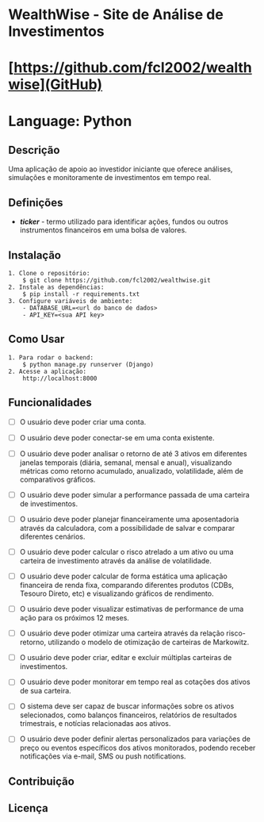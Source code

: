 # WealthWise - Site de Análise de Investimentos

# [https://github.com/fcl2002/wealthwise](GitHub)

# Language: Python

## Descrição
Uma aplicação de apoio ao investidor iniciante que oferece análises, simulações e monitoramente de investimentos em tempo real.

## Definições
- **_ticker_** - termo utilizado para identificar ações, fundos ou outros instrumentos financeiros em uma bolsa de valores.

## Instalação
    1. Clone o repositório:
        $ git clone https://github.com/fcl2002/wealthwise.git
    2. Instale as dependências:
        $ pip install -r requirements.txt
    3. Configure variáveis de ambiente:
        - DATABASE_URL=<url do banco de dados>
        - API_KEY=<sua API key>

## Como Usar
    1. Para rodar o backend:
        $ python manage.py runserver (Django)
    2. Acesse a aplicação:
        http://localhost:8000

## Funcionalidades

- [ ] O usuário deve poder criar uma conta.
- [ ] O usuário deve poder conectar-se em uma conta existente.
- [ ] O usuário deve poder analisar o retorno de até 3 ativos em diferentes janelas temporais (diária, semanal, mensal e anual), visualizando métricas como retorno acumulado, anualizado, volatilidade, além de comparativos gráficos.
- [ ] O usuário deve poder simular a performance passada de uma carteira de investimentos.
- [ ] O usuário deve poder planejar financeiramente uma aposentadoria através da calculadora, com a possibilidade de salvar e comparar diferentes cenários.
- [ ] O usuário deve poder calcular o risco atrelado a um ativo ou uma carteira de investimento através da análise de volatilidade.
- [ ] O usuário deve poder calcular de forma estática uma aplicação financeira de renda fixa, comparando diferentes produtos (CDBs, Tesouro Direto, etc) e visualizando gráficos de rendimento.
- [ ] O usuário deve poder visualizar estimativas de performance de uma ação para os próximos 12 meses.
- [ ] O usuário deve poder otimizar uma carteira através da relação risco-retorno, utilizando o modelo de otimização de carteiras de Markowitz.
- [ ] O usuário deve poder criar, editar e excluir múltiplas carteiras de investimentos.
- [ ] O usuário deve poder monitorar em tempo real as cotações dos ativos de sua carteira.
- [ ] O sistema deve ser capaz de buscar informações sobre os ativos selecionados, como balanços financeiros, relatórios de resultados trimestrais, e notícias relacionadas aos ativos.
- [ ] O usuário deve poder definir alertas personalizados para variações de preço ou eventos específicos dos ativos monitorados, podendo receber notificações via e-mail, SMS ou push notifications.


## Contribuição


## Licença